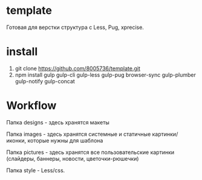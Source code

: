 # template
Готовая для верстки структура с Less, Pug, xprecise.
# install

1) git clone https://github.com/8005736/template.git
2) npm install gulp gulp-cli gulp-less gulp-pug browser-sync gulp-plumber gulp-notify gulp-concat

# Workflow
Папка designs - здесь хранятся макеты

Папка images - здесь хранятся системные и статичные картинки/иконки, которые нужны для шаблона

Папка pictures - здесь хранятся все пользовательские картинки (слайдеры, баннеры, новости, цветочки-рюшечки)

Папка style - Less/css.
